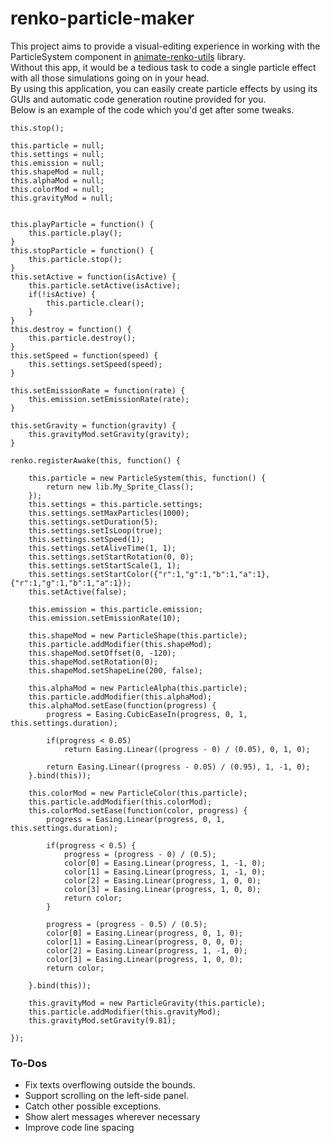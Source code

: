 # renko-particle-maker
  
This project aims to provide a visual-editing experience in working with the ParticleSystem component in [animate-renko-utils](https://github.com/jerryrox/animate-renko-utils) library.  
Without this app, it would be a tedious task to code a single particle effect with all those simulations going on in your head.  
By using this application, you can easily create particle effects by using its GUIs and automatic code generation routine provided for you.  
Below is an example of the code which you'd get after some tweaks.  
```
this.stop();

this.particle = null;
this.settings = null;
this.emission = null;
this.shapeMod = null;
this.alphaMod = null;
this.colorMod = null;
this.gravityMod = null;


this.playParticle = function() {
    this.particle.play();
}
this.stopParticle = function() {
    this.particle.stop();
}
this.setActive = function(isActive) {
    this.particle.setActive(isActive);
    if(!isActive) {
        this.particle.clear();
    }
}
this.destroy = function() {
    this.particle.destroy();
}
this.setSpeed = function(speed) {
    this.settings.setSpeed(speed);
}

this.setEmissionRate = function(rate) {
    this.emission.setEmissionRate(rate);
}

this.setGravity = function(gravity) {
    this.gravityMod.setGravity(gravity);
}

renko.registerAwake(this, function() {

    this.particle = new ParticleSystem(this, function() {
        return new lib.My_Sprite_Class();
    });
    this.settings = this.particle.settings;
    this.settings.setMaxParticles(1000);
    this.settings.setDuration(5);
    this.settings.setIsLoop(true);
    this.settings.setSpeed(1);
    this.settings.setAliveTime(1, 1);
    this.settings.setStartRotation(0, 0);
    this.settings.setStartScale(1, 1);
    this.settings.setStartColor({"r":1,"g":1,"b":1,"a":1}, {"r":1,"g":1,"b":1,"a":1});
    this.setActive(false);

    this.emission = this.particle.emission;
    this.emission.setEmissionRate(10);

    this.shapeMod = new ParticleShape(this.particle);
    this.particle.addModifier(this.shapeMod);
    this.shapeMod.setOffset(0, -120);
    this.shapeMod.setRotation(0);
    this.shapeMod.setShapeLine(200, false);

    this.alphaMod = new ParticleAlpha(this.particle);
    this.particle.addModifier(this.alphaMod);
    this.alphaMod.setEase(function(progress) {
        progress = Easing.CubicEaseIn(progress, 0, 1, this.settings.duration);

        if(progress < 0.05)
            return Easing.Linear((progress - 0) / (0.05), 0, 1, 0);

        return Easing.Linear((progress - 0.05) / (0.95), 1, -1, 0);
    }.bind(this));

    this.colorMod = new ParticleColor(this.particle);
    this.particle.addModifier(this.colorMod);
    this.colorMod.setEase(function(color, progress) {
        progress = Easing.Linear(progress, 0, 1, this.settings.duration);

        if(progress < 0.5) {
            progress = (progress - 0) / (0.5);
            color[0] = Easing.Linear(progress, 1, -1, 0);
            color[1] = Easing.Linear(progress, 1, -1, 0);
            color[2] = Easing.Linear(progress, 1, 0, 0);
            color[3] = Easing.Linear(progress, 1, 0, 0);
            return color;
        }

        progress = (progress - 0.5) / (0.5);
        color[0] = Easing.Linear(progress, 0, 1, 0);
        color[1] = Easing.Linear(progress, 0, 0, 0);
        color[2] = Easing.Linear(progress, 1, -1, 0);
        color[3] = Easing.Linear(progress, 1, 0, 0);
        return color;

    }.bind(this));

    this.gravityMod = new ParticleGravity(this.particle);
    this.particle.addModifier(this.gravityMod);
    this.gravityMod.setGravity(9.81);

});
```

### To-Dos
- Fix texts overflowing outside the bounds.
- Support scrolling on the left-side panel.
- Catch other possible exceptions.
- Show alert messages wherever necessary
- Improve code line spacing
